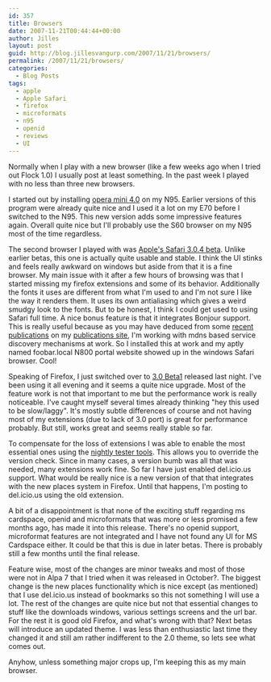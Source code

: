 ```yaml
---
id: 357
title: Browsers
date: 2007-11-21T00:44:44+00:00
author: Jilles
layout: post
guid: http://blog.jillesvangurp.com/2007/11/21/browsers/
permalink: /2007/11/21/browsers/
categories:
  - Blog Posts
tags:
  - apple
  - Apple Safari
  - firefox
  - microformats
  - n95
  - openid
  - reviews
  - UI
---
```

Normally when I play with a new browser (like a few weeks ago when I tried out Flock 1.0) I usually post at least something. In the past week I played with no less than three new browsers.

I started out by installing <a href="http://www.operamini.com/">opera mini 4.0</a> on my N95. Earlier versions of this program were already quite nice and I used it a lot on my E70 before I switched to the N95. This new version adds some impressive features again. Overall quite nice but I'll probably use the S60 browser on my N95 most of the time regardless. 

The second browser I played with was <a href="http://www.apple.com/safari/">Apple's Safari 3.0.4 beta</a>. Unlike earlier betas, this one is actually quite usable and stable. I think the UI stinks and feels really awkward on windows but aside from that it is a fine browser. My main issue with it after a few hours of browsing was that I started missing my firefox extensions and some of its behavior. Additionally the fonts it uses are different from what I'm used to and I'm not sure I like the way it renders them. It uses its own antialiasing which gives a weird smudgy look to the fonts. But to be honest, I think I could get used to using Safari full time. A nice bonus feature is that it integrates Bonjour support. This is really useful because as you may have deduced from some <a href="http://publications.jillesvangurp.com/realizingsmartspacewebapplications.pdf">recent publications</a> on my <a href="http://publications.jillesvangurp.com">publications site</a>, I'm working with mdns based service discovery mechanisms at work. So I installed this at work and my aptly named foobar.local N800 portal website showed up in the windows Safari browser. Cool!

Speaking of Firefox, I just switched over to <a href="http://www.mozilla.com/en-US/firefox/all-beta.html">3.0 Beta1</a> released last night. I've been using it all evening and it seems a quite nice upgrade. Most of the feature work is not that important to me but the performance work is really noticeable. I've caught myself several times already thinking "hey this used to be slow/laggy". It's mostly subtle differences of course and not having most of my extensions (due to lack of 3.0 port) is great for performance probably. But still, works great and seems really stable so far.

To compensate for the loss of extensions I was able to enable the most essential ones using the <a href="http://www.oxymoronical.com/web/firefox/nightly">nightly tester tools</a>. This allows you to override the version check. Since in many cases, a version bumb was all that was needed, many extensions work fine. So far I have just enabled del.icio.us support. What would be really nice is a new version of that that integrates with the new places system in Firefox. Until that happens, I'm posting to del.icio.us using the old extension.

A bit of a disappointment is that none of the exciting stuff regarding ms cardspace, openid and microformats that was more or less promised a few months ago, has made it into this release. There's no openid support, microformat features are not integrated and I have not found any UI for MS Cardspace either. It could be that this is due in later betas. There is probably still a few months until the final release.

Feature wise, most of the changes are minor tweaks and most of those were not in Alpa 7 that I tried when it was released in October?. The biggest change is the new places functionality which is nice except (as mentioned) that I use del.icio.us instead of bookmarks so this not something I will use a lot. The rest of the changes are quite nice but not that essential changes to stuff like the downloads windows, various settings screens and the url bar. For the rest it is good old Firefox,  and what's wrong with that? Next betas will introduce an updated theme. I was less than enthusiastic last time they changed it and still am rather indifferent to the 2.0 theme, so lets see what comes out.

Anyhow, unless something major crops up, I'm keeping this as my main browser.